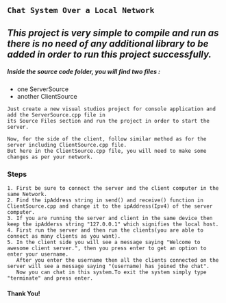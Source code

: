 ## `Chat System Over a Local Network`

*This project is very simple to compile and run as there is no need of any additional library to be added in order to run this project successfully.*
---
##### Inside the source code folder, you will find two files : 
- one ServerSource 
- another ClientSource
```
Just create a new visual studios project for console application and add the ServerSource.cpp file in 
its Source Files section and run the project in order to start the server.
```
```
Now, for the side of the client, follow similar method as for the server including ClientSource.cpp file.
But here in the ClientSource.cpp file, you will need to make some changes as per your network.
```
### Steps
```
1. First be sure to connect the server and the client computer in the same Network.
2. Find the ipAddress string in send() and receive() function in ClientSource.cpp and change it to the ipAddress(Ipv4) of the server computer.
3. If you are running the server and client in the same device then keep the ipAdderss string "127.0.0.1" which signifies the local host.
4. First run the server and then run the clients(you are able to connect as many clients as you want).
5. In the client side you will see a message saying "Welcome to awesome client server.", then you press enter to get an option to enter your username.
   After you enter the username then all the clients connected on the server will see a message saying "(username) has joined the chat".
   Now you can chat in this system.To exit the system simply type "terminate" and press enter.
```
#### Thank You!
 
